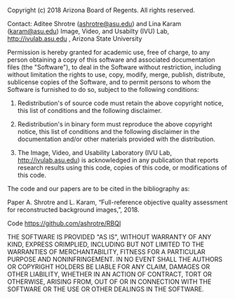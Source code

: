 Copyright (c) 2018 Arizona Board of Regents. All rights reserved.

Contact:  Aditee Shrotre (ashrotre@asu.edu) and Lina Karam (karam@asu.edu) 
Image, Video, and Usabilty (IVU) Lab, http://ivulab.asu.edu , Arizona State University

Permission is hereby granted for academic use, free of charge, to any person obtaining a copy of this
software and associated documentation files (the "Software"), to deal in the Software without 
restriction, including without limitation the rights to use, copy, modify, merge, publish, distribute,
sublicense copies of the Software, and to permit persons to whom the Software is furnished to do so, 
subject to the following conditions:

1. Redistribution's of source code must retain the above copyright notice, this list of conditions and
   the following disclaimer.

2. Redistribution's in binary form must reproduce the above copyright notice, this list of conditions
   and the following disclaimer in the documentation and/or other materials provided with the 
   distribution.

3. The Image, Video, and Usability Laboratory (IVU Lab, http://ivulab.asu.edu) is acknowledged in any
   publication that reports research results using this code, copies of this code, or modifications of
   this code. 

The code and our papers are to be cited in the bibliography as:

Paper
A. Shrotre and L. Karam, “Full-reference objective quality assessment for reconstructed background 
images,”, 2018. 

Code 
https://github.com/ashrotre/RBQI

THE SOFTWARE IS PROVIDED "AS IS", WITHOUT WARRANTY OF ANY KIND, EXPRESS ORIMPLIED, INCLUDING BUT NOT
LIMITED TO THE WARRANTIES OF MERCHANTABILITY, FITNESS FOR A PARTICULAR PURPOSE AND NONINFRINGEMENT. 
IN NO EVENT SHALL THE AUTHORS OR COPYRIGHT HOLDERS BE LIABLE FOR ANY CLAIM, DAMAGES OR OTHER
LIABILITY, WHETHER IN AN ACTION OF CONTRACT, TORT OR OTHERWISE, ARISING FROM, OUT OF OR IN 
CONNECTION WITH THE SOFTWARE OR THE USE OR OTHER DEALINGS IN THE SOFTWARE.
